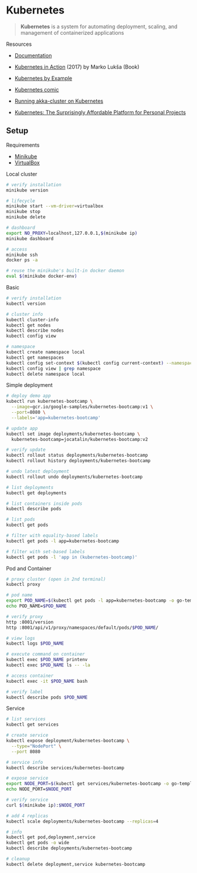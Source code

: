# Kubernetes

> **Kubernetes** is a system for automating deployment, scaling, and management of containerized applications

Resources

* [Documentation](https://kubernetes.io/docs/home)

* [Kubernetes in Action](https://amzn.to/2yXEGWx) (2017) by Marko Lukša (Book)

* [Kubernetes by Example](http://kubernetesbyexample.com)

* [Kubernetes comic](https://cloud.google.com/kubernetes-engine/kubernetes-comic)

* [Running akka-cluster on Kubernetes](https://blog.softwaremill.com/running-akka-cluster-on-kubernetes-e4cd2913e951)

* [Kubernetes: The Surprisingly Affordable Platform for Personal Projects](http://www.doxsey.net/blog/kubernetes--the-surprisingly-affordable-platform-for-personal-projects)

## Setup

Requirements

* [Minikube](https://github.com/kubernetes/minikube)
* [VirtualBox](https://www.virtualbox.org)

Local cluster
```bash
# verify installation
minikube version

# lifecycle
minikube start --vm-driver=virtualbox
minikube stop
minikube delete

# dashboard
export NO_PROXY=localhost,127.0.0.1,$(minikube ip)
minikube dashboard

# access
minikube ssh
docker ps -a

# reuse the minikube's built-in docker daemon
eval $(minikube docker-env)
```

Basic
```bash
# verify installation
kubectl version

# cluster info
kubectl cluster-info
kubectl get nodes
kubectl describe nodes
kubectl config view

# namespace
kubectl create namespace local
kubectl get namespaces
kubectl config set-context $(kubectl config current-context) --namespace=local
kubectl config view | grep namespace
kubectl delete namespace local
```

Simple deployment
```bash
# deploy demo app
kubectl run kubernetes-bootcamp \
  --image=gcr.io/google-samples/kubernetes-bootcamp:v1 \
  --port=8080 \
  --labels='app=kubernetes-bootcamp'

# update app
kubectl set image deployments/kubernetes-bootcamp \
  kubernetes-bootcamp=jocatalin/kubernetes-bootcamp:v2

# verify update
kubectl rollout status deployments/kubernetes-bootcamp
kubectl rollout history deployments/kubernetes-bootcamp

# undo latest deployment
kubectl rollout undo deployments/kubernetes-bootcamp

# list deployments
kubectl get deployments

# list containers inside pods
kubectl describe pods

# list pods
kubectl get pods

# filter with equality-based labels
kubectl get pods -l app=kubernetes-bootcamp

# filter with set-based labels
kubectl get pods -l 'app in (kubernetes-bootcamp)'
```

Pod and Container
```bash
# proxy cluster (open in 2nd terminal)
kubectl proxy

# pod name
export POD_NAME=$(kubectl get pods -l app=kubernetes-bootcamp -o go-template --template '{{range .items}}{{.metadata.name}}{{"\n"}}{{end}}')
echo POD_NAME=$POD_NAME

# verify proxy
http :8001/version
http :8001/api/v1/proxy/namespaces/default/pods/$POD_NAME/

# view logs
kubectl logs $POD_NAME

# execute command on container
kubectl exec $POD_NAME printenv
kubectl exec $POD_NAME ls -- -la

# access container
kubectl exec -it $POD_NAME bash

# verify label
kubectl describe pods $POD_NAME
```

Service
```bash
# list services
kubectl get services

# create service
kubectl expose deployment/kubernetes-bootcamp \
  --type="NodePort" \
  --port 8080

# service info
kubectl describe services/kubernetes-bootcamp

# expose service
export NODE_PORT=$(kubectl get services/kubernetes-bootcamp -o go-template='{{(index .spec.ports 0).nodePort}}')
echo NODE_PORT=$NODE_PORT

# verify service
curl $(minikube ip):$NODE_PORT

# add 4 replicas
kubectl scale deployments/kubernetes-bootcamp --replicas=4

# info
kubectl get pod,deployment,service
kubectl get pods -o wide
kubectl describe deployments/kubernetes-bootcamp

# cleanup
kubectl delete deployment,service kubernetes-bootcamp
```

<br>
